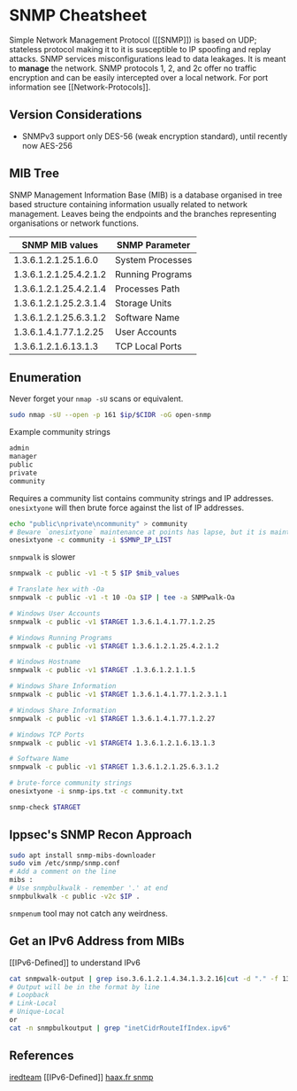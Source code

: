 # SNMP Cheatsheet

Simple Network Management Protocol ([[SNMP]]) is based on UDP; stateless protocol making it to it is susceptible to IP spoofing and replay attacks. SNMP services misconfigurations lead to data leakages. It is meant to **manage** the network. SNMP protocols 1, 2, and 2c offer no traffic encryption and can be easily intercepted over a local network. For port information see [[Network-Protocols]].

## Version Considerations

- SNMPv3 support only DES-56 (weak encryption standard), until recently now AES-256

## MIB Tree

SNMP Management Information Base (MIB) is a database organised in tree based structure containing information usually related to network management. Leaves being the endpoints and the branches representing organisations or network functions.

SNMP MIB values | SNMP Parameter
--- | ---
1.3.6.1.2.1.25.1.6.0 | System Processes
1.3.6.1.2.1.25.4.2.1.2 | Running Programs
1.3.6.1.2.1.25.4.2.1.4 |  Processes Path
1.3.6.1.2.1.25.2.3.1.4 | Storage Units
1.3.6.1.2.1.25.6.3.1.2 | Software Name
1.3.6.1.4.1.77.1.2.25 | User Accounts
1.3.6.1.2.1.6.13.1.3 | TCP Local Ports

## Enumeration

Never forget your `nmap -sU` scans or equivalent.
```bash
sudo nmap -sU --open -p 161 $ip/$CIDR -oG open-snmp
```

Example community strings
```bash
admin
manager
public
private
community
```

Requires a community list contains community strings and IP addresses. `onesixtyone` will then brute force against the list of IP addresses. 
```bash
echo "public\nprivate\ncommunity" > community 
# Beware `onesixtyone` maintenance at points has lapse, but it is maintained
onesixtyone -c community -i $SMNP_IP_LIST
```

`snmpwalk` is slower
```bash
snmpwalk -c public -v1 -t 5 $IP $mib_values

# Translate hex with -Oa 
snmpwalk -c public -v1 -t 10 -Oa $IP | tee -a SNMPwalk-Oa

# Windows User Accounts
snmpwalk -c public -v1 $TARGET 1.3.6.1.4.1.77.1.2.25

# Windows Running Programs
snmpwalk -c public -v1 $TARGET 1.3.6.1.2.1.25.4.2.1.2

# Windows Hostname
snmpwalk -c public -v1 $TARGET .1.3.6.1.2.1.1.5

# Windows Share Information
snmpwalk -c public -v1 $TARGET 1.3.6.1.4.1.77.1.2.3.1.1

# Windows Share Information
snmpwalk -c public -v1 $TARGET 1.3.6.1.4.1.77.1.2.27

# Windows TCP Ports
snmpwalk -c public -v1 $TARGET4 1.3.6.1.2.1.6.13.1.3

# Software Name
snmpwalk -c public -v1 $TARGET 1.3.6.1.2.1.25.6.3.1.2

# brute-force community strings
onesixtyone -i snmp-ips.txt -c community.txt

snmp-check $TARGET
```

## Ippsec's SNMP Recon Approach

```bash
sudo apt install snmp-mibs-downloader
sudo vim /etc/snmp/snmp.conf
# Add a comment on the line 
mibs :
# Use snmpbulkwalk - remember '.' at end
snmpbulkwalk -c public -v2c $IP .
```

`snmpenum` tool may not catch any weirdness.

## Get an IPv6 Address from MIBs
[[IPv6-Defined]] to understand IPv6

```bash
cat snmpwalk-output | grep iso.3.6.1.2.1.4.34.1.3.2.16|cut -d "." -f 13-28 | cut -d " " -f 1
# Output will be in the format by line
# Loopback
# Link-Local
# Unique-Local
or 
cat -n snmpbulkoutput | grep "inetCidrRouteIfIndex.ipv6"
```

## References

[iredteam](https://www.ired.team/offensive-security-experiments/offensive-security-cheetsheets)
[[IPv6-Defined]] 
[haax.fr snmp](https://cheatsheet.haax.fr/network/services-enumeration/161_162_snmp/)